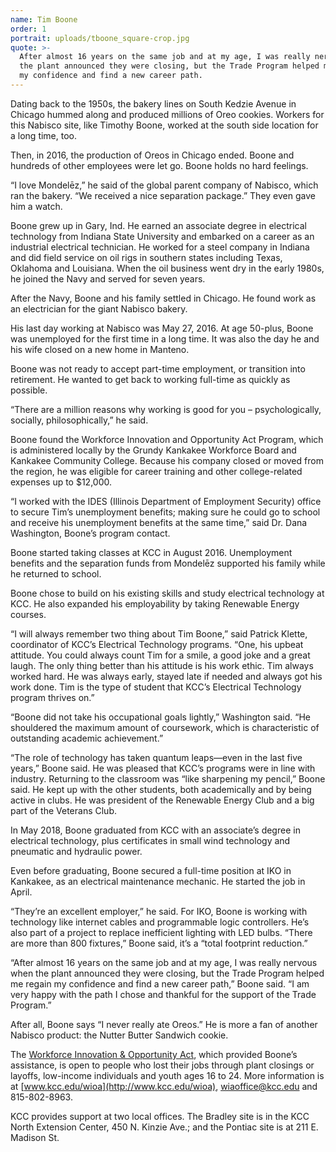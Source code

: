 ```yaml
---
name: Tim Boone
order: 1
portrait: uploads/tboone_square-crop.jpg
quote: >-
  After almost 16 years on the same job and at my age, I was really nervous when
  the plant announced they were closing, but the Trade Program helped me regain
  my confidence and find a new career path.
---
```


Dating back to the 1950s, the bakery lines on South Kedzie Avenue in Chicago hummed along and produced millions of Oreo cookies. Workers for this Nabisco site, like Timothy Boone, worked at the south side location for a long time, too.

Then, in 2016, the production of Oreos in Chicago ended. Boone and hundreds of other employees were let go. Boone holds no hard feelings.

“I love Mondelēz,” he said of the global parent company of Nabisco, which ran the bakery. “We received a nice separation package.” They even gave him a watch.

Boone grew up in Gary, Ind. He earned an associate degree in electrical technology from Indiana State University and embarked on a career as an industrial electrical technician. He worked for a steel company in Indiana and did field service on oil rigs in southern states including Texas, Oklahoma and Louisiana. When the oil business went dry in the early 1980s, he joined the Navy and served for seven years.

After the Navy, Boone and his family settled in Chicago. He found work as an electrician for the giant Nabisco bakery.

His last day working at Nabisco was May 27, 2016. At age 50-plus, Boone was unemployed for the first time in a long time. It was also the day he and his wife closed on a new home in Manteno.

Boone was not ready to accept part-time employment, or transition into retirement. He wanted to get back to working full-time as quickly as possible.

“There are a million reasons why working is good for you – psychologically, socially, philosophically,” he said.

Boone found the Workforce Innovation and Opportunity Act Program, which is administered locally by the Grundy Kankakee Workforce Board and Kankakee Community College. Because his company closed or moved from the region, he was eligible for career training and other college-related expenses up to $12,000.&nbsp;

“I worked with the IDES (Illinois Department of Employment Security) office to secure Tim’s unemployment benefits; making sure he could go to school and receive his unemployment benefits at the same time,” said Dr. Dana Washington, Boone’s program contact.

Boone started taking classes at KCC in August 2016. Unemployment benefits and the separation funds from Mondelēz supported his family while he returned to school.&nbsp;

Boone chose to build on his existing skills and study electrical technology at KCC. He also expanded his employability by taking Renewable Energy courses.

“I will always remember two thing about Tim Boone,” said Patrick Klette, coordinator of KCC’s Electrical Technology programs. “One, his upbeat attitude. You could always count Tim for a smile, a good joke and a great laugh. The only thing better than his attitude is his work ethic. Tim always worked hard. He was always early, stayed late if needed and always got his work done. Tim is the type of student that KCC’s Electrical Technology program thrives on.”&nbsp;

“Boone did not take his occupational goals lightly,” Washington said. “He shouldered the maximum amount of coursework, which is characteristic of outstanding academic achievement.”

“The role of technology has taken quantum leaps—even in the last five years,” Boone said. He was pleased that KCC’s programs were in line with industry. Returning to the classroom was “like sharpening my pencil,” Boone said. He kept up with the other students, both academically and by being active in clubs. He was president of the Renewable Energy Club and a big part of the Veterans Club.

In May 2018, Boone graduated from KCC with an associate’s degree in electrical technology, plus certificates in small wind technology and pneumatic and hydraulic power.

Even before graduating, Boone secured a full-time position at IKO in Kankakee, as an electrical maintenance mechanic. He started the job in April.

“They’re an excellent employer,” he said. For IKO, Boone is working with technology like internet cables and programmable logic controllers. He’s also part of a project to replace inefficient lighting with LED bulbs. “There are more than 800 fixtures,” Boone said, it’s a “total footprint reduction.”

“After almost 16 years on the same job and at my age, I was really nervous when the plant announced they were closing, but the Trade Program helped me regain my confidence and find a new career path,” Boone said. “I am very happy with the path I chose and thankful for the support of the Trade Program.”

After all, Boone says “I never really ate Oreos.” He is more a fan of another Nabisco product: the Nutter Butter Sandwich cookie.

The&nbsp;[Workforce Innovation & Opportunity Act](http://www.kcc.edu/wioa), which provided Boone’s assistance, is open to people who lost their jobs through plant closings or layoffs, low-income individuals and youth ages 16 to 24. More information is at&nbsp;[www.kcc.edu/wioa](http://www.kcc.edu/wioa), wiaoffice@kcc.edu and 815-802-8963.

KCC provides support at two local offices. The Bradley site is in the KCC North Extension Center, 450 N. Kinzie Ave.; and the Pontiac site is at 211 E. Madison St.
